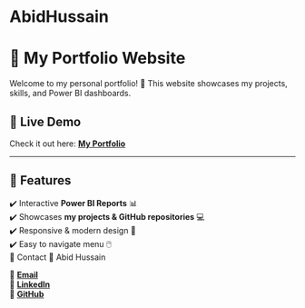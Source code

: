# AbidHussain
# 🌟 My Portfolio Website

Welcome to my personal portfolio! 🚀 This website showcases my projects, skills, and Power BI dashboards.

## 🔗 Live Demo
Check it out here: **[My Portfolio](https://malikabidhussain.github.io/AbidHussain/)**

---

## 📌 Features
✔️ Interactive **Power BI Reports** 📊  
✔️ Showcases **my projects & GitHub repositories** 💻  
✔️ Responsive & modern design 🎨  
✔️ Easy to navigate menu 🖱️  
📧 Contact
👤 Abid Hussain   

📩 **[Email](abid.aries@gmail.com)**  
🔗 **[LinkedIn](https://www.linkedin.com/in/malikabidhussain/)**  
🐙 **[GitHub](https://malikabidhussain.github.io/AbidHussain/)**  

